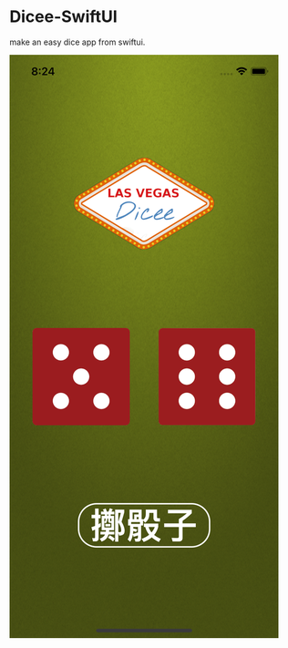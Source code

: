 # Dicee-SwiftUI
make an easy dice app from swiftui.

![image](https://github.com/appfromape/Dicee-SwiftUI/blob/main/1.png)
